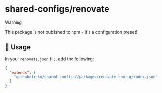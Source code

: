# shared-configs/renovate

> [!WARNING]  
> This package is not published to npm - it's a configuration preset!

## 🔩 Usage

In your `renovate.json` file, add the following:

```json
{
  "extends": [
    "github>froko/shared-configs//packages/renovate-config/index.json"
  ]
}
```
